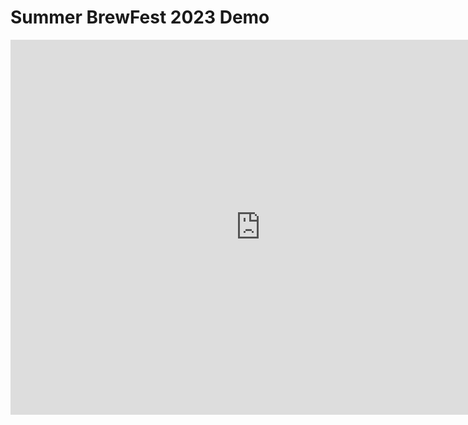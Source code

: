 # Summer BrewFest 2023 Demo
<iframe width="800" height="600" frameborder="0" allowfullscreen src="https://arcg.is/0a00OH"></iframe> 
